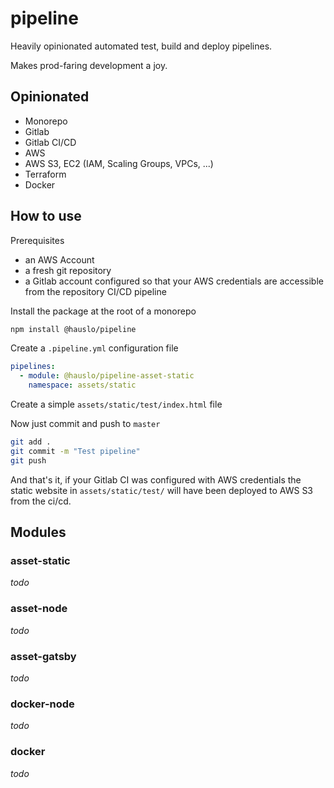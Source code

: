 
# pipeline

Heavily opinionated automated test, build and deploy pipelines.

Makes prod-faring development a joy.

## Opinionated

- Monorepo
- Gitlab
- Gitlab CI/CD
- AWS
- AWS S3, EC2 (IAM, Scaling Groups, VPCs, ...)
- Terraform
- Docker

## How to use

Prerequisites

- an AWS Account
- a fresh git repository
- a Gitlab account configured so that your AWS credentials are accessible from the repository CI/CD pipeline

Install the package at the root of a monorepo

```bash
npm install @hauslo/pipeline
```

Create a `.pipeline.yml` configuration file

```yaml
pipelines:
  - module: @hauslo/pipeline-asset-static
    namespace: assets/static
```

Create a simple `assets/static/test/index.html` file

Now just commit and push to `master`

```bash
git add .
git commit -m "Test pipeline"
git push
```

And that's it, if your Gitlab CI was configured with AWS credentials the static website in `assets/static/test/` will have been deployed to AWS S3 from the ci/cd.

## Modules

### asset-static

*todo*

### asset-node

*todo*

### asset-gatsby

*todo*

### docker-node

*todo*

### docker

*todo*